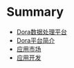 # Summary

 * [Dora数据处理平台](README.md) 
 * [Dora平台简介](chapter1/README.md) 
 * [应用市场](chapter2/README.md) 
 * [应用开发](chapter3/README.md)
